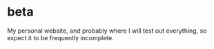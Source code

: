 # beta
My personal website, and probably where I will test out everything, so expect it to be frequently incomplete.
